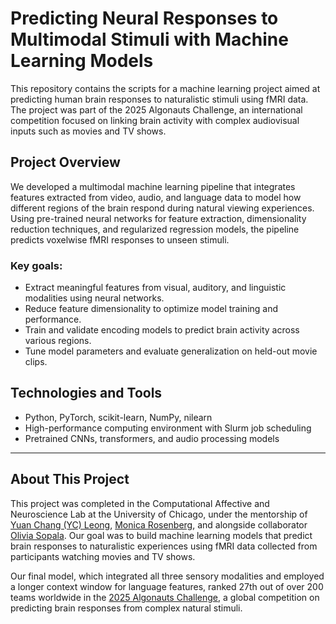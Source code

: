 # Predicting Neural Responses to Multimodal Stimuli with Machine Learning Models

This repository contains the scripts for a machine learning project aimed at predicting human brain responses to naturalistic stimuli using fMRI data.
The project was part of the 2025 Algonauts Challenge, an international competition focused on linking brain activity with complex audiovisual inputs such as movies and TV shows.

## Project Overview

We developed a multimodal machine learning pipeline that integrates features extracted from video, audio, and language data to model how different regions of the brain respond during natural viewing experiences.
Using pre-trained neural networks for feature extraction, dimensionality reduction techniques, and regularized regression models, the pipeline predicts voxelwise fMRI responses to unseen stimuli.

### Key goals:
- Extract meaningful features from visual, auditory, and linguistic modalities using neural networks.
- Reduce feature dimensionality to optimize model training and performance.
- Train and validate encoding models to predict brain activity across various regions.
- Tune model parameters and evaluate generalization on held-out movie clips.

## Technologies and Tools
- Python, PyTorch, scikit-learn, NumPy, nilearn  
- High-performance computing environment with Slurm job scheduling  
- Pretrained CNNs, transformers, and audio processing models  

---

## About This Project

This project was completed in the Computational Affective and Neuroscience Lab at the University of Chicago, under the mentorship of [Yuan Chang (YC) Leong](https://github.com/ycleong), [Monica Rosenberg](https://github.com/monicadrosenberg), and alongside collaborator [Olivia Sopala](https://github.com/buggy1135).
Our goal was to build machine learning models that predict brain responses to naturalistic experiences using fMRI data collected from participants watching movies and TV shows.

Our final model, which integrated all three sensory modalities and employed a longer context window for language features, ranked 27th out of over 200 teams worldwide in the [2025 Algonauts Challenge](https://algonautsproject.com/), a global competition on predicting brain responses from complex natural stimuli.
